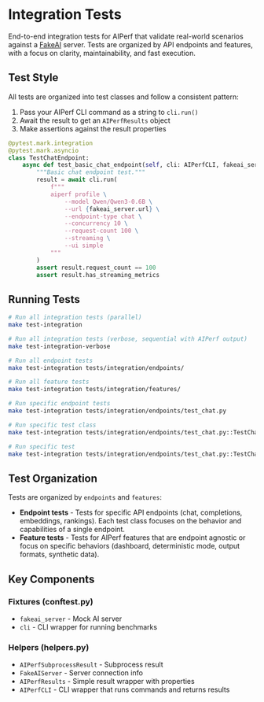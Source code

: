 <!--
# SPDX-FileCopyrightText: Copyright (c) 2025 NVIDIA CORPORATION & AFFILIATES. All rights reserved.
# SPDX-License-Identifier: Apache-2.0
-->
# Integration Tests

End-to-end integration tests for AIPerf that validate real-world scenarios against a [FakeAI](https://github.com/ajcasagrande/FakeAI) server. Tests are organized by API endpoints and features, with a focus on clarity, maintainability, and fast execution.

## Test Style

All tests are organized into test classes and follow a consistent pattern:

1. Pass your AIPerf CLI command as a string to `cli.run()`
2. Await the result to get an `AIPerfResults` object
3. Make assertions against the result properties

```python
@pytest.mark.integration
@pytest.mark.asyncio
class TestChatEndpoint:
    async def test_basic_chat_endpoint(self, cli: AIPerfCLI, fakeai_server: FakeAIServer):
        """Basic chat endpoint test."""
        result = await cli.run(
            f"""
            aiperf profile \
                --model Qwen/Qwen3-0.6B \
                --url {fakeai_server.url} \
                --endpoint-type chat \
                --concurrency 10 \
                --request-count 100 \
                --streaming \
                --ui simple
            """
        )
        assert result.request_count == 100
        assert result.has_streaming_metrics
```

## Running Tests

```bash
# Run all integration tests (parallel)
make test-integration

# Run all integration tests (verbose, sequential with AIPerf output)
make test-integration-verbose

# Run all endpoint tests
make test-integration tests/integration/endpoints/

# Run all feature tests
make test-integration tests/integration/features/

# Run specific endpoint tests
make test-integration tests/integration/endpoints/test_chat.py

# Run specific test class
make test-integration tests/integration/endpoints/test_chat.py::TestChatEndpoint

# Run specific test
make test-integration tests/integration/endpoints/test_chat.py::TestChatEndpoint::test_basic_chat
```

## Test Organization

Tests are organized by `endpoints` and `features`:

- **Endpoint tests** - Tests for specific API endpoints (chat, completions, embeddings, rankings). Each test class focuses on the behavior and capabilities of a single endpoint.
- **Feature tests** - Tests for AIPerf features that are endpoint agnostic or focus on specific behaviors (dashboard, deterministic mode, output formats, synthetic data).

## Key Components

### Fixtures (conftest.py)
- `fakeai_server` - Mock AI server
- `cli` - CLI wrapper for running benchmarks

### Helpers (helpers.py)
- `AIPerfSubprocessResult` - Subprocess result
- `FakeAIServer` - Server connection info
- `AIPerfResults` - Simple result wrapper with properties
- `AIPerfCLI` - CLI wrapper that runs commands and returns results
